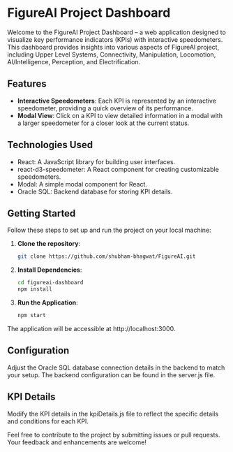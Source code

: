 # FigureAI Project Dashboard

Welcome to the FigureAI Project Dashboard – a web application designed to visualize key performance indicators (KPIs) with interactive speedometers. This dashboard provides insights into various aspects of FigureAI project, including Upper Level Systems, Connectivity, Manipulation, Locomotion, AI/Intelligence, Perception, and Electrification.

## Features

- **Interactive Speedometers**: Each KPI is represented by an interactive speedometer, providing a quick overview of its performance.
- **Modal View**: Click on a KPI to view detailed information in a modal with a larger speedometer for a closer look at the current status.

## Technologies Used

- React: A JavaScript library for building user interfaces.
- react-d3-speedometer: A React component for creating customizable speedometers.
- Modal: A simple modal component for React.
- Oracle SQL: Backend database for storing KPI details.

## Getting Started

Follow these steps to set up and run the project on your local machine:

1. **Clone the repository**:

   ```bash
   git clone https://github.com/shubham-bhagwat/FigureAI.git

2. **Install Dependencies**:
    ```bash
    cd figureai-dashboard
    npm install

3. **Run the Application**: 
    ```bash
    npm start
The application will be accessible at http://localhost:3000.


## Configuration

Adjust the Oracle SQL database connection details in the backend to match your setup. The backend configuration can be found in the server.js file.

## KPI Details

Modify the KPI details in the kpiDetails.js file to reflect the specific details and conditions for each KPI.


Feel free to contribute to the project by submitting issues or pull requests. Your feedback and enhancements are welcome!
